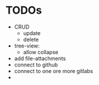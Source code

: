# TODOs

- CRUD
  - update
  - delete
- tree-view:
  - allow collapse
- add file-attachments
- connect to github
- connect to one ore more gitlabs
- 